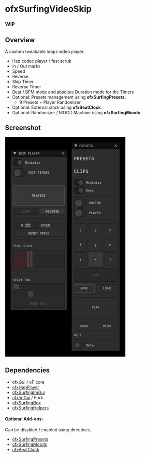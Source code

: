 # ofxSurfingVideoSkip

### **WIP**

## Overview
A custom tweakable loops video player.  

- Hap codec player / fast scrub
- In / Out marks
- Speed
- Reverse
- Skip Timer
- Reverse Timer
- Beat / BPM mode and absolute Duration mode for the Timers
- Optional: Presets management using **ofxSurfingPresets**.
  - 9 Presets + Player Randomizer
- Optional: External clock using **ofxBeatClock**.
- Optional: Randomizer / MOOD Machine using **ofxSurfingMoods**.

## Screenshot
![](readme_images/Capture.PNG)

## Dependencies
- ofxGui / oF core
- [ofxHapPlayer](https://github.com/bangnoise/ofxHapPlayer)
- [ofxSurfingImGui](https://github.com/moebiussurfing/ofxSurfingImGui)
- [ofxImGui](https://github.com/Daandelange/ofxImGui/) / Fork
- [ofxSurfingBox](https://github.com/moebiussurfing/ofxSurfingBox)
- [ofxSurfingHelpers](https://github.com/moebiussurfing/ofxSurfingHelpers)

#### Optional Add-ons:
Can be disabled / enabled using directives.  
- [ofxSurfingPresets](https://github.com/moebiussurfing/ofxSurfingPresets)
- [ofxSurfingMoods](https://github.com/moebiussurfing/ofxSurfingMoods)
- [ofxBeatClock](https://github.com/moebiussurfing/ofxBeatClock)
